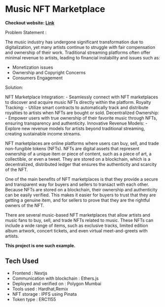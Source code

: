 # Music NFT Marketplace

**Checkout website: [Link](https://nft-marketplace-eight-eta.vercel.app/)**

Problem Statement :

The music industry has undergone significant transformation due to digitalization, yet many artists continue to struggle with fair compensation and ownership of their work. Traditional streaming platforms often offer minimal revenue to artists, leading to financial instability and issues such as:

* Monetization issues
* Ownership and Copyright Concerns
* Consumers Engagement

Solution:


NFT Marketplace Integration: - Seamlessly connect with NFT marketplaces to discover and acquire music NFTs directly within the platform.
Royalty Tracking: - Utilize smart contracts to automatically track and distribute royalties to artists when NFTs are bought or sold.
Decentralized Ownership: - Empower users with true ownership of their favorite music through NFTs, ensuring transparency and authenticity.
Innovative Revenue Models: - Explore new revenue models for artists beyond traditional streaming, creating sustainable income streams.



NFT marketplaces are online platforms where users can buy, sell, and trade non-fungible tokens (NFTs). NFTs are digital assets that represent ownership of a unique item or piece of content, such as a piece of art, a collectible, or even a tweet. They are stored on a blockchain, which is a decentralized, distributed ledger that ensures the authenticity and scarcity of the NFT.

One of the main benefits of NFT marketplaces is that they provide a secure and transparent way for buyers and sellers to transact with each other. Because NFTs are stored on a blockchain, their ownership and authenticity can be easily verified. This makes it easier for buyers to trust that they are getting a genuine item, and for sellers to prove that they are the rightful owners of the NFT.

There are several music-based NFT marketplaces that allow artists and music fans to buy, sell, and trade NFTs related to music. These NFTs can include a wide range of items, such as exclusive tracks, limited edition album artwork, concert tickets, and even virtual meet-and-greets with artists.



**This project is one such example.**

## Tech Used

- Frontend : Nextjs
- Communication with blockchain : Ethers.js
- Deployed and verified on : Polygon Mumbai
- Tools used : Hardhat,Remix
- NFT storage : IPFS using Pinata
- Token type : ERC1155
